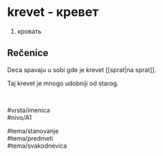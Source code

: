 # krevet - кревет

1. кровать

## Rečenice

Deca spavaju u sobi gde je krevet [[sprat|na sprat]].

Taj krevet je mnogo udobniji od starog.

<br>

#vrsta/imenica  
#nivo/A1  

#tema/stanovanje  
#tema/predmeti  
#tema/svakodnevica  
